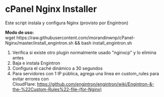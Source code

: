 <h1>cPanel Nginx Installer</h1>
<p>Este script instala y configura Nginx (provisto por Engintron)</p>
<p><strong>Modo de uso:</strong> wget&nbsp;https://raw.githubusercontent.com/imorandinwnp/cPanel-Nginx/master/install_engintron.sh&nbsp;&amp;&amp; bash install_engintron.sh&nbsp;</p>
<ol>
<li>Verifica si existe otro plugin normalmente usado "nginxcp" y lo elimina antes</li>
<li>Baja e instala Engintron</li>
<li>Configura el cach&eacute; din&aacute;mico a 30 segundos</li>
<li>Para servidores con 1 IP p&uacute;blica, agrega una l&iacute;nea en custom_rules para evitar errores con CloudFlare:&nbsp;<a href="https://github.com/engintron/engintron/wiki/Engintron-&amp;-the-%22Custom-Rules%22-file-(for-Nginx)">https://github.com/engintron/engintron/wiki/Engintron-&amp;-the-%22Custom-Rules%22-file-(for-Nginx)</a></li>
</ol>
